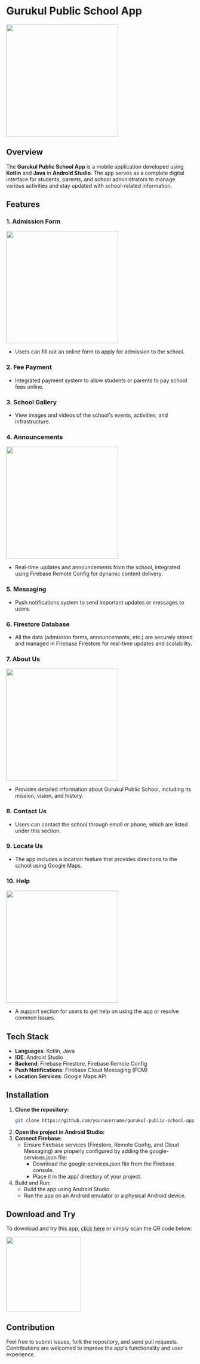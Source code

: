 # Gurukul Public School App
<img src="https://github.com/user-attachments/assets/a91fb229-baeb-43fe-aaa5-221e454b7756" width="300" />

## Overview
The **Gurukul Public School App** is a mobile application developed using **Kotlin** and **Java** in **Android Studio**. The app serves as a complete digital interface for students, parents, and school administrators to manage various activities and stay updated with school-related information.

## Features

### 1. **Admission Form**
<img src="https://github.com/user-attachments/assets/2e321174-b5e6-479a-a2a8-579bd3bbbcd5" width="300" />

   - Users can fill out an online form to apply for admission to the school.
   
### 2. **Fee Payment**
   - Integrated payment system to allow students or parents to pay school fees online.

### 3. **School Gallery**
   - View images and videos of the school's events, activities, and infrastructure.

### 4. **Announcements**
<img src="https://github.com/user-attachments/assets/9301476f-567b-41d1-b21a-875547d161a9" width="300" />

   - Real-time updates and announcements from the school, integrated using Firebase Remote Config for dynamic content delivery.

### 5. **Messaging**
   - Push notifications system to send important updates or messages to users.

### 6. **Firestore Database**
   - All the data (admission forms, announcements, etc.) are securely stored and managed in Firebase Firestore for real-time updates and scalability.

### 7. **About Us**
<img src="https://github.com/user-attachments/assets/ccd7be11-82cc-4835-83d9-8693f579ba41" width="300" />

   - Provides detailed information about Gurukul Public School, including its mission, vision, and history.

### 8. **Contact Us**
   - Users can contact the school through email or phone, which are listed under this section.

### 9. **Locate Us**
   - The app includes a location feature that provides directions to the school using Google Maps.

### 10. **Help**
<img src="https://github.com/user-attachments/assets/a64f017e-0d4f-4504-883e-ed095daf72b6" width="300" />

   - A support section for users to get help on using the app or resolve common issues.

## Tech Stack
- **Languages**: Kotlin, Java
- **IDE**: Android Studio
- **Backend**: Firebase Firestore, Firebase Remote Config
- **Push Notifications**: Firebase Cloud Messaging (FCM)
- **Location Services**: Google Maps API

## Installation

1. **Clone the repository:**
   ```bash
   git clone https://github.com/yourusername/gurukul-public-school-app.git
   ```
2. **Open the project in Android Studio:**
3. **Connect Firebase:**
   - Ensure Firebase services (Firestore, Remote Config, and Cloud Messaging) are properly configured by adding the google-services.json file:
      - Download the google-services.json file from the Firebase console.
      - Place it in the app/ directory of your project.
4. Build and Run:
      - Build the app using Android Studio.
      - Run the app on an Android emulator or a physical Android device.
  
## Download and Try

To download and try this app, [click here](https://drive.google.com/file/d/1qdeC56WnMH_yf5dqn3FDUcxouB87P3QG/view) or simply scan the QR code below:

<img src="https://github.com/user-attachments/assets/76ac4bec-b19d-41c4-9b1f-71a72a44e91f" width="200" />

  
## Contribution
Feel free to submit issues, fork the repository, and send pull requests. Contributions are welcomed to improve the app's functionality and user experience.
